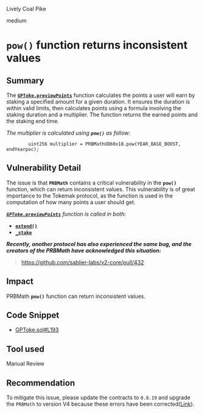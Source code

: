 Lively Coal Pike

medium

# `pow()` function returns inconsistent values
## Summary

The [**`GPToke.previewPoints`**](https://github.com/Tokemak/v2-core-audit-2023-07-14/blob/62445b8ee3365611534c96aef189642b721693bf/src/staking/GPToke.sol#L183-L196) function calculates the points a user will earn by staking a specified amount for a given duration. It ensures the duration is within valid limits, then calculates points using a formula involving the staking duration and a multiplier. The function returns the earned points and the staking end time.

*The multiplier is calculated using **`pow()`** as follow:*

```solidity
        uint256 multiplier = PRBMathUD60x18.pow(YEAR_BASE_BOOST, endYearpoc);
```

## Vulnerability Detail

The issue is that **`PRBMath`** contains a critical vulnerability in the **`pow()`** function, which can return inconsistent values. This vulnerability is of great importance to the Tokemak protocol, as the function is used in the computation of how many points a user should get.

*[**`GPToke.previewPoints`**](https://github.com/Tokemak/v2-core-audit-2023-07-14/blob/62445b8ee3365611534c96aef189642b721693bf/src/staking/GPToke.sol#L183-L196) function is called in both:*

- [**`extend()`**](https://github.com/Tokemak/v2-core-audit-2023-07-14/blob/62445b8ee3365611534c96aef189642b721693bf/src/staking/GPToke.sol#L170)
- [**`_stake`**](https://github.com/Tokemak/v2-core-audit-2023-07-14/blob/62445b8ee3365611534c96aef189642b721693bf/src/staking/GPToke.sol#L107)

***Recently, another protocol has also experienced the same bug, and the creators of the PRBMath have acknowledged this situation:***

> https://github.com/sablier-labs/v2-core/pull/432

## Impact

PRBMath **`pow()`** function can return inconsistent values.

## Code Snippet

- [GPToke.sol#L193](https://github.com/Tokemak/v2-core-audit-2023-07-14/blob/62445b8ee3365611534c96aef189642b721693bf/src/staking/GPToke.sol#L193C1-L193C78)

## Tool used

Manual Review

## Recommendation

To mitigate this issue, please update the contracts to `0.8.19` and upgrade the `PRBMath` to version V4 because these errors have been corrected([Link](https://github.com/PaulRBerg/prb-math/releases/tag/v4.0.0)).
